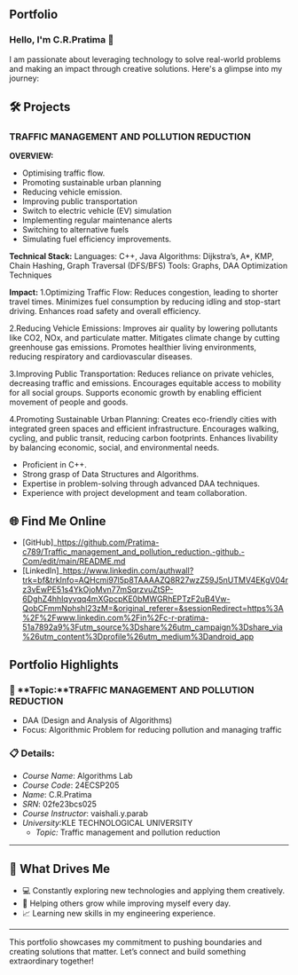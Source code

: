 ## **Portfolio**

### Hello, I'm C.R.Pratima 👋

I am passionate about leveraging technology to solve real-world problems and making an impact through creative solutions. 
Here's a glimpse into my journey:  


## 🛠️ Projects

### **TRAFFIC MANAGEMENT AND POLLUTION REDUCTION** 

**OVERVIEW:**
* Optimising traffic flow.
* Promoting sustainable urban planning
* Reducing vehicle emission.
* Improving public transportation
* Switch to electric vehicle (EV) simulation
* Implementing regular maintenance alerts
* Switching to alternative fuels
* Simulating fuel efficiency improvements.

**Technical Stack:**
Languages: C++, Java
Algorithms: Dijkstra’s, A*, KMP, Chain Hashing, Graph Traversal (DFS/BFS)
Tools: Graphs, DAA Optimization Techniques

**Impact:**
1.Optimizing Traffic Flow:
Reduces congestion, leading to shorter travel times.
Minimizes fuel consumption by reducing idling and stop-start driving.
Enhances road safety and overall efficiency.

2.Reducing Vehicle Emissions:
Improves air quality by lowering pollutants like CO2, NOx, and particulate matter.
Mitigates climate change by cutting greenhouse gas emissions.
Promotes healthier living environments, reducing respiratory and cardiovascular diseases.

3.Improving Public Transportation:
Reduces reliance on private vehicles, decreasing traffic and emissions.
Encourages equitable access to mobility for all social groups.
Supports economic growth by enabling efficient movement of people and goods.

4.Promoting Sustainable Urban Planning:
Creates eco-friendly cities with integrated green spaces and efficient infrastructure.
Encourages walking, cycling, and public transit, reducing carbon footprints.
Enhances livability by balancing economic, social, and environmental needs.
- Proficient in C++. 
- Strong grasp of Data Structures and Algorithms.  
- Expertise in problem-solving through advanced DAA techniques.  
- Experience with project development and team collaboration.  


## 🌐 **Find Me Online**

- [GitHub]_https://github.com/Pratima-c789/Traffic_management_and_pollution_reduction.-github.-Com/edit/main/README.md
- [LinkedIn]_https://www.linkedin.com/authwall?trk=bf&trkInfo=AQHcmi97l5p8TAAAAZQ8R27wzZ59J5nUTMV4EKgV04rz3vEwPE51s4YkOjoMvn77mSqrzvuZtSP-6DghZ4hhIqyvqq4mXGpcpKE0bMWGRhEPTzF2uB4Vw-QobCFmmNphshl23zM=&original_referer=&sessionRedirect=https%3A%2F%2Fwww.linkedin.com%2Fin%2Fc-r-pratima-51a7892a9%3Futm_source%3Dshare%26utm_campaign%3Dshare_via%26utm_content%3Dprofile%26utm_medium%3Dandroid_app
## Portfolio Highlights

### 🎯 **Topic:**TRAFFIC MANAGEMENT AND POLLUTION REDUCTION

- DAA (Design and Analysis of Algorithms)  
- Focus: Algorithmic Problem for reducing pollution and managing traffic

### 📋 **Details:**

- *Course Name*: Algorithms Lab 
- *Course Code*: 24ECSP205 
- *Name*: C.R.Pratima
- *SRN*: 02fe23bcs025
- *Course Instructor*: vaishali.y.parab
- *University*:KLE TECHNOLOGICAL UNIVERSITY
  - *Topic:* Traffic management and pollution reduction
---

## 🎨 What Drives Me  
- 💻 Constantly exploring new technologies and applying them creatively.
- 🤝 Helping others grow while improving myself every day.  
- 📈 Learning new skills in my engineering experience.  

---

This portfolio showcases my commitment to pushing boundaries and creating solutions that matter. 
Let’s connect and build something extraordinary together!
